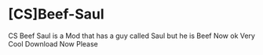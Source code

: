 # [CS]Beef-Saul
CS Beef Saul is a Mod that has a guy called Saul but he is Beef Now ok Very Cool Download Now Please

